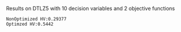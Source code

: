 Results on DTLZ5 with 10 decision variables and 2 objective functions

```
NonOptimized HV:0.29377
Optimzed HV:0.5442
```